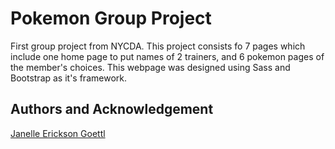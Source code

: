 # Pokemon Group Project

First group project from NYCDA.
This project consists fo 7 pages which include one home page to put names of 2 trainers, and 6 pokemon pages of the member's choices. 
This webpage was designed using Sass and Bootstrap as it's framework.




## Authors and Acknowledgement
[Janelle Erickson Goettl](https://github.com/JanelleEricksonGoettl/)
